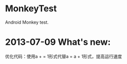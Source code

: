 MonkeyTest
==========
Android Monkey test.

2013-07-09 What's new:
==============================
优化代码：使用a + = 1形式代替a = a + 1形式，提高运行速度